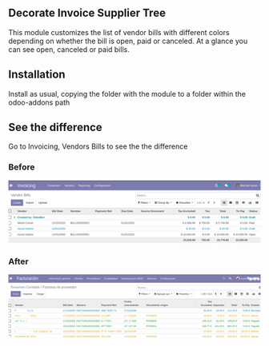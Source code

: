 ## Decorate Invoice Supplier Tree

This module customizes the list of vendor bills with different colors depending on
whether the bill is open, paid or canceled. At a glance you can see open, canceled or
paid bills.

## Installation

Install as usual, copying the folder with the module to a folder within the odoo-addons
path

## See the difference

Go to Invoicing, Vendors Bills to see the the difference

### Before

![Image by default](./static/description/media/default.png)

### After

![After install](./static/description/media/after_install.png)
